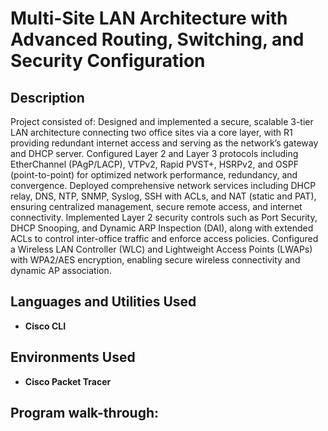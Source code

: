 <h1>Multi-Site LAN Architecture with Advanced Routing, Switching, and Security Configuration </h1>



<h2>Description</h2>
Project consisted of: Designed and implemented a secure, scalable 3-tier LAN architecture connecting two office sites via a core layer, with R1 providing redundant internet access and serving as the network’s gateway and DHCP server. Configured Layer 2 and Layer 3 protocols including EtherChannel (PAgP/LACP), VTPv2, Rapid PVST+, HSRPv2, and OSPF (point-to-point) for optimized network performance, redundancy, and convergence. Deployed comprehensive network services including DHCP relay, DNS, NTP, SNMP, Syslog, SSH with ACLs, and NAT (static and PAT), ensuring centralized management, secure remote access, and internet connectivity. Implemented Layer 2 security controls such as Port Security, DHCP Snooping, and Dynamic ARP Inspection (DAI), along with extended ACLs to control inter-office traffic and enforce access policies.
Configured a Wireless LAN Controller (WLC) and Lightweight Access Points (LWAPs) with WPA2/AES encryption, enabling secure wireless connectivity and dynamic AP association.


<h2>Languages and Utilities Used</h2>

- <b>Cisco CLI</b> 


<h2>Environments Used </h2>

- <b>Cisco Packet Tracer</b> 


<h2>Program walk-through:</h2>
